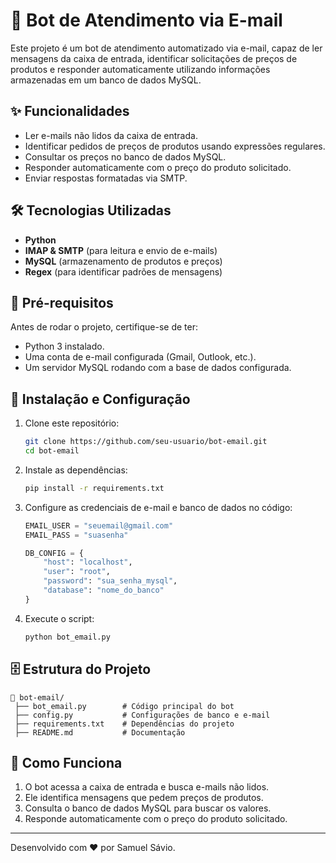 # 📧 Bot de Atendimento via E-mail

Este projeto é um bot de atendimento automatizado via e-mail, capaz de ler mensagens da caixa de entrada, identificar solicitações de preços de produtos e responder automaticamente utilizando informações armazenadas em um banco de dados MySQL.

## ✨ Funcionalidades
- Ler e-mails não lidos da caixa de entrada.
- Identificar pedidos de preços de produtos usando expressões regulares.
- Consultar os preços no banco de dados MySQL.
- Responder automaticamente com o preço do produto solicitado.
- Enviar respostas formatadas via SMTP.

## 🛠 Tecnologias Utilizadas
- **Python**
- **IMAP & SMTP** (para leitura e envio de e-mails)
- **MySQL** (armazenamento de produtos e preços)
- **Regex** (para identificar padrões de mensagens)

## 📌 Pré-requisitos
Antes de rodar o projeto, certifique-se de ter:
- Python 3 instalado.
- Uma conta de e-mail configurada (Gmail, Outlook, etc.).
- Um servidor MySQL rodando com a base de dados configurada.

## 🚀 Instalação e Configuração
1. Clone este repositório:
   ```bash
   git clone https://github.com/seu-usuario/bot-email.git
   cd bot-email
   ```

2. Instale as dependências:
   ```bash
   pip install -r requirements.txt
   ```

3. Configure as credenciais de e-mail e banco de dados no código:
   ```python
   EMAIL_USER = "seuemail@gmail.com"
   EMAIL_PASS = "suasenha"

   DB_CONFIG = {
       "host": "localhost",
       "user": "root",
       "password": "sua_senha_mysql",
       "database": "nome_do_banco"
   }
   ```

4. Execute o script:
   ```bash
   python bot_email.py
   ```

## 🗄 Estrutura do Projeto
```
📂 bot-email/
 ├── bot_email.py        # Código principal do bot
 ├── config.py           # Configurações de banco e e-mail
 ├── requirements.txt    # Dependências do projeto
 ├── README.md           # Documentação
```

## 📝 Como Funciona
1. O bot acessa a caixa de entrada e busca e-mails não lidos.
2. Ele identifica mensagens que pedem preços de produtos.
3. Consulta o banco de dados MySQL para buscar os valores.
4. Responde automaticamente com o preço do produto solicitado.



---

Desenvolvido com ❤️ por Samuel Sávio.

